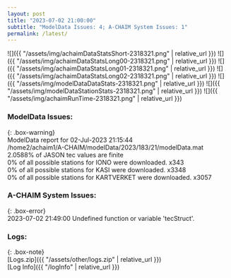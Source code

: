 ```yaml
---
layout: post
title: "2023-07-02 21:00:00"
subtitle: "ModelData Issues: 4; A-CHAIM System Issues: 1"
permalink: /latest/
---
```


![]({{ "/assets/img/achaimDataStatsShort-2318321.png" | relative_url }})
![]({{ "/assets/img/achaimDataStatsLong00-2318321.png" | relative_url }})
![]({{ "/assets/img/achaimDataStatsLong01-2318321.png" | relative_url }})
![]({{ "/assets/img/achaimDataStatsLong02-2318321.png" | relative_url }})
![]({{ "/assets/img/modelDataDataStats-2318321.png" | relative_url }})
![]({{ "/assets/img/modelDataStationStats-2318321.png" | relative_url }})
![]({{ "/assets/img/achaimRunTime-2318321.png" | relative_url }})


### ModelData Issues:  
  
{: .box-warning}  
 ModelData report for 02-Jul-2023 21:15:44   
 /home2/achaim1/A-CHAIM/modelData/2023/183/21/modelData.mat   
 2.0588% of JASON tec values are finite   
 0% of all possible stations for IONO were downloaded. x343   
 0% of all possible stations for KASI were downloaded. x3348   
 0% of all possible stations for KARTVERKET were downloaded. x3057   
  
### A-CHAIM System Issues:  
  
{: .box-error}  
2023-07-02 21:49:00 Undefined function or variable 'tecStruct'.  

### Logs:  
  
{: .box-note}  
[Logs.zip]({{ "/assets/other/logs.zip" | relative_url }})  
[Log Info]({{ "/logInfo" | relative_url }})  

